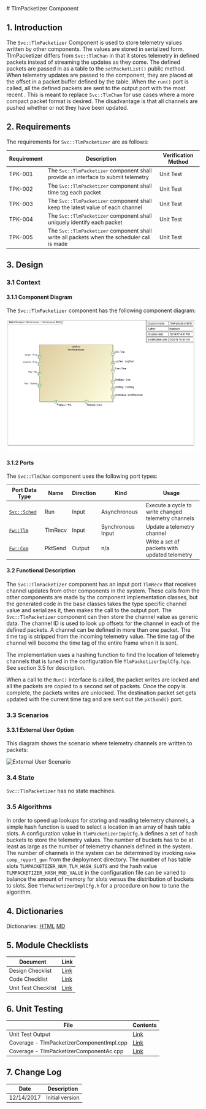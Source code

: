 <title>TlmPacketizer Component SDD</title>
# TlmPacketizer Component

## 1. Introduction

The `Svc::TlmPacketizer` Component is used to store telemetry values written by other components. The values are stored in serialized form. TlmPacketizer differs from `Svc::TlmChan` in that it stores telemetry in defined packets instead of streaming the updates as they come. The defined packets are passed in as a table to the `setPacketList()` public method. When telemetry updates are passed to the component, they are placed at the offset in a packet buffer defined by the table. When the `run()` port is called, all the defined packets are sent to the output port with the most recent . This is meant to replace `Svc::TlmCham` for use cases where a more compact packet format is desired. The disadvantage is that all channels are pushed whether or not they have been updated.

## 2. Requirements

The requirements for `Svc::TlmPacketizer` are as follows:

| Requirement | Description | Verification Method |
|---|---|---|
| TPK-001 | The `Svc::TlmPacketizer` component shall provide an interface to submit telemetry | Unit Test |
| TPK-002 | The `Svc::TlmPacketizer` component shall time tag each packet | Unit Test |
| TPK-003 | The `Svc::TlmPacketizer` component shall keep the latest value of each channel | Unit Test |
| TPK-004 | The `Svc::TlmPacketizer` component shall uniquely identify each packet | Unit Test |
| TPK-005 | The `Svc::TlmPacketizer` component shall write all packets when the scheduler call is made | Unit Test |


## 3. Design

### 3.1 Context

#### 3.1.1 Component Diagram

The `Svc::TlmPacketizer` component has the following component diagram:

![Svc::TlmPacketizer Diagram](img/TlmPacketizerBDD.jpg "Svc::TlmPacketizer")

#### 3.1.2 Ports

The `Svc::TlmChan` component uses the following port types:

Port Data Type | Name | Direction | Kind | Usage
-------------- | ---- | --------- | ---- | -----
[`Svc::Sched`](../../Sched/docs/sdd.html) | Run | Input | Asynchronous | Execute a cycle to write changed telemetry channels
[`Fw::Tlm`](../../../Fw/Tlm/docs/sdd.html) | TlmRecv | Input | Synchronous Input | Update a telemetry channel
[`Fw::Com`](../../../Fw/Com/docs/sdd.html) | PktSend | Output | n/a | Write a set of packets with updated telemetry

#### 3.2 Functional Description

The `Svc::TlmPacketizer` component has an input port `TlmRecv` that receives channel updates from other components in the system. These calls from the other components are made by the component implementation classes, but the generated code in the base classes takes the type specific channel value and serializes it, then makes the call to the output port. The `Svc::TlmPacketizer` component can then store the channel value as generic data. The channel ID is used to look up offsets for the channel in each of the defined packets. A channel can be defined in more than one packet. The time tag is stripped from the incoming telemetry value. The time tag of the channel will become the time tag of the entire frame when it is sent.

The implementation uses a hashing function to find the location of telemetry channels that is tuned in the configuration file `TlmPacketizerImplCfg.hpp`. See section 3.5 for description.

When a call to the `Run()` interface is called, the packet writes are locked and all the packets are copied to a second set of packets. Once the copy is complete, the packets writes are unlocked. The destination packet set gets updated with the current time tag and are sent out the `pktSend()` port.  

### 3.3 Scenarios

#### 3.3.1 External User Option

This diagram shows the scenario where telemetry channels are written to packets:

![External User Scenario](img/ExternalUserScenario.jpg) 

### 3.4 State

`Svc::TlmPacketizer` has no state machines.

### 3.5 Algorithms

In order to speed up lookups for storing and reading telemetry channels, a simple hash function is used to select a location in an array of hash table slots.
A configuration value in `TlmPacketizerImplCfg.h` defines a set of hash buckets to store the telemetry values. The number of buckets has to be at least as large as the number of telemetry channels defined in the system. The number of channels in the system can be determined by invoking `make comp_report_gen` from the deployment directory. The number of has table slots `TLMPACKETIZER_NUM_TLM_HASH_SLOTS` and the hash value `TLMPACKETIZER_HASH_MOD_VALUE` in the configuration file can be varied to balance the amount of memory for slots versus the distribution of buckets to slots. See `TlmPacketizerImplCfg.h` for a procedure on how to tune the algorithm.

## 4. Dictionaries

Dictionaries: [HTML](TlmPacketizer.html) [MD](TlmPacketizer.md)

## 5. Module Checklists

Document | Link
-------- | ----
Design Checklist | [Link](Checklist_Design.xlsx)
Code Checklist  | [Link](Checklist_Code.xlsx)
Unit Test Checklist  | [Link](Checklist_Unit_Test.xlsx)

## 6. Unit Testing

File | Contents
---- | --------
Unit Test Output | [Link](../test/ut/output/output.txt)
Coverage - TlmPacketizerComponentImpl.cpp | [Link](../test/ut/output/TlmChanImpl.cpp.gcov)
Coverage - TlmPacketizerComponentAc.cpp | [Link](../test/ut/output/TlmPacketizerComponentAc.cpp.gcov)

## 7. Change Log

Date | Description
---- | -----------
12/14/2017 | Initial version

